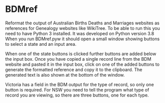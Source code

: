 # BDMref
Reformat the output of Australian Births Deaths and Marriages websites as references for Genealogy websites like WikiTree.
To be able to run this you need to have Python 3 installed. It was developed on Python version 3.8
When you run BDMref.pyw it should open a small window showing buttons to select a state and an input area.

When one of the state buttons is clicked further buttons are added below the input box.
Once you have copied a single record line from the BDM website and pasted it in the input box,
click on one of the added buttons to generate the formatted reference and copy it to the clipboard.
The generated text is also shown at the bottom of the window.

Victoria has a field in the BDM output for the type of record, so only one button is required.
For NSW you need to tell the program what type of record you are viewing, so there are three buttons, one for each type.

